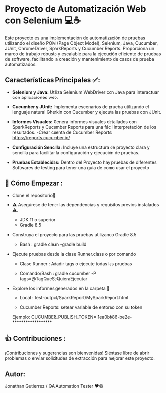 # Proyecto de Automatización Web con Selenium 💻☕

Este proyecto es una implementación de automatización de pruebas utilizando el diseño POM (Page Object Model), Selenium, Java, Cucumber, JUnit, ChromeDriver, SparkReports y Cucumber Reports. Proporciona un marco de trabajo robusto y escalable para la ejecución eficiente de pruebas de software, facilitando la creación y mantenimiento de casos de prueba automatizados.

## Características Principales ✅:

- **Selenium y Java:** Utiliza Selenium WebDriver con Java para interactuar con aplicaciones web.

- **Cucumber y JUnit:** Implementa escenarios de prueba utilizando el lenguaje natural Gherkin con Cucumber y ejecuta las pruebas con JUnit.

- **Informes Visuales:** Genera informes visuales detallados con SparkReports y Cucumber Reports para una fácil interpretación de los resultados.
   -Crear cuenta de Cucumber Reports: https://reports.cucumber.io/

- **Configuración Sencilla:** Incluye una estructura de proyecto clara y sencilla para facilitar la configuración y ejecución de pruebas.
  
- **Pruebas Establecidas:** Dentro del Proyecto hay pruebas de diferentes Softwares de testing para tener una guia de como usar el proyecto

## 🚀 Cómo Empezar  :

- Clone el repositorio🐙
  
- ⚠️ Asegúrese de tener las dependencias y requisitos previos instalados ⚠️.
  * JDK 11 o superior
  * Gradle 8.5
  
- Construya el proyecto para las pruebas utilizando Gradle 8.5
  
  * Bash : gradle clean -gradle build

- Ejecute pruebas desde la clase Runner.class o por comando
  
  * Clase Runner : Añadir tags o ejecute todas las pruebas

  * Comando/Bash :  gradle cucumber -P tags=@TagQueSeQuieraEjecutar
 
  
- Explore los informes generados en la carpeta 📁

  * Local : test-output/SparkReport/MySparkReport.html 

  * Cucumber Reports: setear variable de entorno con su token
  
  Ejemplo: CUCUMBER_PUBLISH_TOKEN= 1ea0bb86-be2e-******************

## 👍 Contribuciones :

¡Contribuciones y sugerencias son bienvenidas! Siéntase libre de abrir problemas o enviar solicitudes de extracción para mejorar este proyecto.

## Autor:

Jonathan Gutierrez / QA Automation Tester ❤️😄
